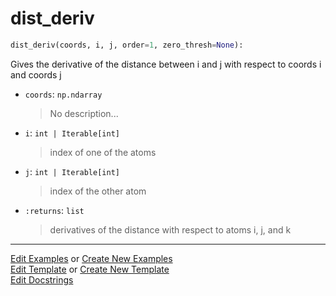 # <a id="McUtils.Numputils.AnalyticDerivs.dist_deriv">dist_deriv</a>

```python
dist_deriv(coords, i, j, order=1, zero_thresh=None): 
```
Gives the derivative of the distance between i and j with respect to coords i and coords j
- `coords`: `np.ndarray`
    >No description...
- `i`: `int | Iterable[int]`
    >index of one of the atoms
- `j`: `int | Iterable[int]`
    >index of the other atom
- `:returns`: `list`
    >derivatives of the distance with respect to atoms i, j, and k 




___

[Edit Examples](https://github.com/McCoyGroup/McUtils/edit/edit/ci/examples/ci/docs/McUtils/Numputils/AnalyticDerivs/dist_deriv.md) or 
[Create New Examples](https://github.com/McCoyGroup/McUtils/new/edit/?filename=ci/examples/ci/docs/McUtils/Numputils/AnalyticDerivs/dist_deriv.md) <br/>
[Edit Template](https://github.com/McCoyGroup/McUtils/edit/edit/ci/docs/ci/docs/McUtils/Numputils/AnalyticDerivs/dist_deriv.md) or 
[Create New Template](https://github.com/McCoyGroup/McUtils/new/edit/?filename=ci/docs/templates/ci/docs/McUtils/Numputils/AnalyticDerivs/dist_deriv.md) <br/>
[Edit Docstrings](https://github.com/McCoyGroup/McUtils/edit/edit/McUtils/Numputils/AnalyticDerivs.py?message=Update%20Docs)